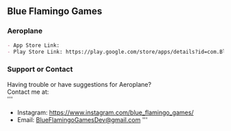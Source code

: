 ## Blue Flamingo Games


### Aeroplane

```markdown
- App Store Link: 
- Play Store Link: https://play.google.com/store/apps/details?id=com.BlueFlamingoGames.Aeroplane
```

### Support or Contact

Having trouble or have suggestions for Aeroplane?  
Contact me at:  
'''
- Instagram: https://www.instagram.com/blue_flamingo_games/  
- Email: BlueFlamingoGamesDev@gmail.com
'''
